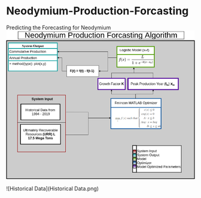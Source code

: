 # Neodymium-Production-Forcasting
Predicting the Forecasting for Neodymium 
![Algorithm Structure](Neodymium_Production_Forcasting.png)


![Historical Data](Historical Data.png)






